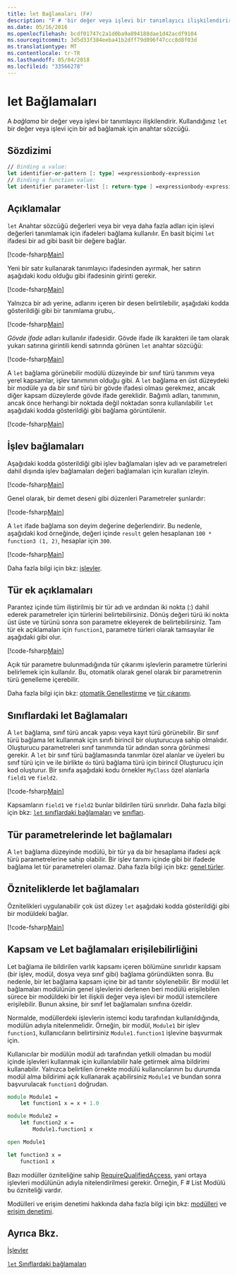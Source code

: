 ```yaml
---
title: let Bağlamaları (F#)
description: "F # 'bir değer veya işlevi bir tanımlayıcı ilişkilendirir bağlama let' kullanmayı öğrenin."
ms.date: 05/16/2016
ms.openlocfilehash: bcdf01747c2a1d0ba9a894188dae1d42acdf9104
ms.sourcegitcommit: 3d5d33f384eeba41b2dff79d096f47ccc8d8f03d
ms.translationtype: MT
ms.contentlocale: tr-TR
ms.lasthandoff: 05/04/2018
ms.locfileid: "33566278"
---
```

# <a name="let-bindings"></a>let Bağlamaları

A *bağlama* bir değer veya işlevi bir tanımlayıcı ilişkilendirir. Kullandığınız `let` bir değer veya işlevi için bir ad bağlamak için anahtar sözcüğü.

## <a name="syntax"></a>Sözdizimi

```fsharp
// Binding a value:
let identifier-or-pattern [: type] =expressionbody-expression
// Binding a function value:
let identifier parameter-list [: return-type ] =expressionbody-expression
```

## <a name="remarks"></a>Açıklamalar

`let` Anahtar sözcüğü değerleri veya bir veya daha fazla adları için işlevi değerleri tanımlamak için ifadeleri bağlama kullanılır. En basit biçimi `let` ifadesi bir ad gibi basit bir değere bağlar.

[!code-fsharp[Main](../../../../samples/snippets/fsharp/lang-ref-1/snippet1101.fs)]

Yeni bir satır kullanarak tanımlayıcı ifadesinden ayırmak, her satırın aşağıdaki kodu olduğu gibi ifadesinin girinti gerekir.

[!code-fsharp[Main](../../../../samples/snippets/fsharp/lang-ref-1/snippet1102.fs)]

Yalnızca bir adı yerine, adlarını içeren bir desen belirtilebilir, aşağıdaki kodda gösterildiği gibi bir tanımlama grubu,.

[!code-fsharp[Main](../../../../samples/snippets/fsharp/lang-ref-1/snippet1103.fs)]

*Gövde ifade* adları kullanılır ifadesidir. Gövde ifade ilk karakteri ile tam olarak yukarı satırına girintili kendi satırında görünen `let` anahtar sözcüğü:

[!code-fsharp[Main](../../../../samples/snippets/fsharp/lang-ref-1/snippet1104.fs)]

A `let` bağlama görünebilir modülü düzeyinde bir sınıf türü tanımını veya yerel kapsamlar, işlev tanımının olduğu gibi. A `let` bağlama en üst düzeydeki bir modüle ya da bir sınıf türü bir gövde ifadesi olması gerekmez, ancak diğer kapsam düzeylerde gövde ifade gereklidir. Bağımlı adları, tanımının, ancak önce herhangi bir noktada değil noktadan sonra kullanılabilir `let` aşağıdaki kodda gösterildiği gibi bağlama görüntülenir.

[!code-fsharp[Main](../../../../samples/snippets/fsharp/lang-ref-1/snippet1105.fs)]
    
## <a name="function-bindings"></a>İşlev bağlamaları

Aşağıdaki kodda gösterildiği gibi işlev bağlamaları işlev adı ve parametreleri dahil dışında işlev bağlamaları değeri bağlamaları için kuralları izleyin.

[!code-fsharp[Main](../../../../samples/snippets/fsharp/lang-ref-1/snippet1106.fs)]

Genel olarak, bir demet deseni gibi düzenleri Parametreler şunlardır:

[!code-fsharp[Main](../../../../samples/snippets/fsharp/lang-ref-1/snippet1107.fs)]

A `let` ifade bağlama son deyim değerine değerlendirir. Bu nedenle, aşağıdaki kod örneğinde, değeri içinde `result` gelen hesaplanan `100 * function3 (1, 2)`, hesaplar için `300`.

[!code-fsharp[Main](../../../../samples/snippets/fsharp/lang-ref-1/snippet1109.fs)]

Daha fazla bilgi için bkz: [işlevler](index.md).

## <a name="type-annotations"></a>Tür ek açıklamaları

Parantez içinde tüm iliştirilmiş bir tür adı ve ardından iki nokta (:) dahil ederek parametreler için türlerini belirtebilirsiniz. Dönüş değeri türü iki nokta üst üste ve türünü sonra son parametre ekleyerek de belirtebilirsiniz. Tam tür ek açıklamaları için `function1`, parametre türleri olarak tamsayılar ile aşağıdaki gibi olur.

[!code-fsharp[Main](../../../../samples/snippets/fsharp/lang-ref-1/snippet1108.fs)]

Açık tür parametre bulunmadığında tür çıkarımı işlevlerin parametre türlerini belirlemek için kullanılır. Bu, otomatik olarak genel olarak bir parametrenin türü genelleme içerebilir.

Daha fazla bilgi için bkz: [otomatik Genelleştirme](../generics/automatic-generalization.md) ve [tür çıkarımı](../type-inference.md).

## <a name="let-bindings-in-classes"></a>Sınıflardaki let Bağlamaları

A `let` bağlama, sınıf türü ancak yapısı veya kayıt türü görünebilir. Bir sınıf türü bağlama let kullanmak için sınıfı birincil bir oluşturucuya sahip olmalıdır. Oluşturucu parametreleri sınıf tanımında tür adından sonra görünmesi gerekir. A `let` bir sınıf türü bağlamasında tanımlar özel alanlar ve üyeleri bu sınıf türü için ve ile birlikte `do` türü bağlama türü için birincil Oluşturucu için kod oluşturur. Bir sınıfa aşağıdaki kodu örnekler `MyClass` özel alanlarla `field1` ve `field2`.

[!code-fsharp[Main](../../../../samples/snippets/fsharp/lang-ref-1/snippet1110.fs)]

Kapsamların `field1` ve `field2` bunlar bildirilen türü sınırlıdır. Daha fazla bilgi için bkz: [ `let` sınıflardaki bağlamaları](../members/let-bindings-in-classes.md) ve [sınıfları](../classes.md).

## <a name="type-parameters-in-let-bindings"></a>Tür parametrelerinde let bağlamaları

A `let` bağlama düzeyinde modülü, bir tür ya da bir hesaplama ifadesi açık türü parametrelerine sahip olabilir. Bir işlev tanımı içinde gibi bir ifadede bağlama let tür parametreleri olamaz. Daha fazla bilgi için bkz: [genel türler](../generics/index.md).

## <a name="attributes-on-let-bindings"></a>Özniteliklerde let bağlamaları

Öznitelikleri uygulanabilir çok üst düzey `let` aşağıdaki kodda gösterildiği gibi bir modüldeki bağlar.

[!code-fsharp[Main](../../../../samples/snippets/fsharp/lang-ref-1/snippet1111.fs)]
    
## <a name="scope-and-accessibility-of-let-bindings"></a>Kapsam ve Let bağlamaları erişilebilirliğini

Let bağlama ile bildirilen varlık kapsamı içeren bölümüne sınırlıdır kapsam (bir işlev, modül, dosya veya sınıf gibi) bağlama göründükten sonra. Bu nedenle, bir let bağlama kapsam içine bir ad tanıtır söylenebilir. Bir modül let bağlamaları modülünün genel işlevlerini derlenen beri modülü erişilebilen sürece bir modüldeki bir let ilişkili değer veya işlevi bir modül istemcilere erişilebilir. Bunun aksine, bir sınıf let bağlamaları sınıfına özeldir.

Normalde, modüllerdeki işlevlerin istemci kodu tarafından kullanıldığında, modülün adıyla nitelenmelidir. Örneğin, bir modül, `Module1` bir işlev `function1`, kullanıcıların belirtirsiniz `Module1.function1` işlevine başvurmak için.

Kullanıcılar bir modülün modül adı tarafından yetkili olmadan bu modül içinde işlevleri kullanmak için kullanılabilir hale getirmek alma bildirimi kullanabilir. Yalnızca belirtilen örnekte modülü kullanıcılarının bu durumda modül alma bildirimi açık kullanarak açabilirsiniz `Module1` ve bundan sonra başvurulacak `function1` doğrudan.

```fsharp
module Module1 =
    let function1 x = x + 1.0

module Module2 =
    let function2 x =
        Module1.function1 x

open Module1

let function3 x =
    function1 x
```

Bazı modüller özniteliğine sahip [RequireQualifiedAccess](https://msdn.microsoft.com/library/8b9b6ade-0471-4413-ac5d-638cd0de5f15), yani ortaya işlevleri modülünün adıyla nitelendirilmesi gerekir. Örneğin, F # List Modülü bu özniteliği vardır.

Modülleri ve erişim denetimi hakkında daha fazla bilgi için bkz: [modülleri](../modules.md) ve [erişim denetimi](../access-control.md).

## <a name="see-also"></a>Ayrıca Bkz.

[İşlevler](index.md)

[`let` Sınıflardaki bağlamaları](../members/let-bindings-in-classes.md)

